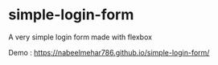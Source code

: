 # simple-login-form

A very simple login form made with flexbox

Demo : https://nabeelmehar786.github.io/simple-login-form/
